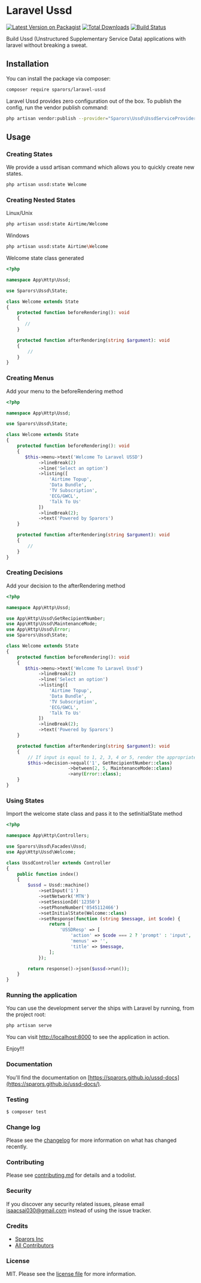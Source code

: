 # Laravel Ussd

[![Latest Version on Packagist][ico-version]][link-packagist]
[![Total Downloads][ico-downloads]][link-downloads]
[![Build Status][ico-travis]][link-travis]

Build Ussd (Unstructured Supplementary Service Data) applications with laravel without breaking a sweat.

## Installation

You can install the package via composer:

``` bash
composer require sparors/laravel-ussd
```

Laravel Ussd provides zero configuration out of the box. To publish the config, run the vendor publish command:

``` bash
php artisan vendor:publish --provider="Sparors\Ussd\UssdServiceProvider" --tag=config
```

## Usage

### Creating States

We provide a ussd artisan command which allows you to quickly create new states.

``` bash
php artisan ussd:state Welcome
```

### Creating Nested States

Linux/Unix

``` bash
php artisan ussd:state Airtime/Welcome
```

Windows

``` bash
php artisan ussd:state Airtime\Welcome
```

Welcome state class generated

``` php
<?php

namespace App\Http\Ussd;

use Sparors\Ussd\State;

class Welcome extends State
{
    protected function beforeRendering(): void
    {
       //
    }

    protected function afterRendering(string $argument): void
    {
        //
    }
}
```

### Creating Menus

Add your menu to the beforeRendering method

``` php
<?php

namespace App\Http\Ussd;

use Sparors\Ussd\State;

class Welcome extends State
{
    protected function beforeRendering(): void
    {
       $this->menu->text('Welcome To Laravel USSD')
            ->lineBreak(2)
            ->line('Select an option')
            ->listing([
                'Airtime Topup',
                'Data Bundle',
                'TV Subscription',
                'ECG/GWCL',
                'Talk To Us'
            ])
            ->lineBreak(2);
            ->text('Powered by Sparors')
    }

    protected function afterRendering(string $argument): void
    {
        //
    }
}
```

### Creating Decisions

Add your decision to the afterRendering method

``` php
<?php

namespace App\Http\Ussd;

use App\Http\Ussd\GetRecipientNumber;
use App\Http\Ussd\MaintenanceMode;
use App\Http\Ussd\Error;
use Sparors\Ussd\State;

class Welcome extends State
{
    protected function beforeRendering(): void
    {
       $this->menu->text('Welcome To Laravel Ussd')
            ->lineBreak(2)
            ->line('Select an option')
            ->listing([
                'Airtime Topup',
                'Data Bundle',
                'TV Subscription',
                'ECG/GWCL',
                'Talk To Us'
            ])
            ->lineBreak(2);
            ->text('Powered by Sparors')
    }

    protected function afterRendering(string $argument): void
    {
        // If input is equal to 1, 2, 3, 4 or 5, render the appropriate state
        $this->decision->equal('1', GetRecipientNumber::class)
                       ->between(2, 5, MaintenanceMode::class)
                       ->any(Error::class);
    }
}
```

### Using States

Import the welcome state class and pass it to the setInitialState method

``` php
<?php

namespace App\Http\Controllers;

use Sparors\Ussd\Facades\Ussd;
use App\Http\Ussd\Welcome;

class UssdController extends Controller
{
	public function index()
	{
	    $ussd = Ussd::machine()
	        ->setInput('1')
	        ->setNetwork('MTN')
	        ->setSessionId('12350')
	        ->setPhoneNumber('0545112466')
            ->setInitialState(Welcome::class)
            ->setResponse(function (string $message, int $code) {
                return [
                    'USSDResp' => [
                        'action' => $code === 2 ? 'prompt' : 'input',
                        'menus' => '',
                        'title' => $message,
                ];
            });

	    return response()->json($ussd->run());
	}
}
```

### Running the application

You can use the development server the ships with Laravel by running, from the project root:

``` bash
php artisan serve
```
You can visit [http://localhost:8000](http://localhost:8000) to see the application in action.

Enjoy!!!

### Documentation

You'll find the documentation on [https://sparors.github.io/ussd-docs](https://sparors.github.io/ussd-docs/).


### Testing

``` bash
$ composer test
```

### Change log

Please see the [changelog](changelog.md) for more information on what has changed recently.

### Contributing

Please see [contributing.md](contributing.md) for details and a todolist.

### Security

If you discover any security related issues, please email isaacsai030@gmail.com instead of using the issue tracker.

### Credits

- [Sparors Inc][link-author]
- [All Contributors][link-contributors]

### License

MIT. Please see the [license file](LICENSE) for more information.

[ico-version]: https://img.shields.io/packagist/v/sparors/laravel-ussd.svg?style=flat-square
[ico-downloads]: https://img.shields.io/packagist/dt/sparors/laravel-ussd.svg?style=flat-square
[ico-travis]: https://img.shields.io/travis/sparors/laravel-ussd/master.svg?style=flat-square

[link-packagist]: https://packagist.org/packages/sparors/laravel-ussd
[link-downloads]: https://packagist.org/packages/sparors/laravel-ussd
[link-travis]: https://travis-ci.com/sparors/laravel-ussd
[link-author]: https://github.com/sparors
[link-contributors]: ../../contributors
